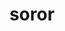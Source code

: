 ---
title: soror
meaning: sister
pos: nounthird
ch: [f1, f, ss, ss2, familia, 7r]
genitive: sororis
abbgender: f.
abbgender2: fem.
gender: feminine
declension: third
derivative: sorority
six: y
---